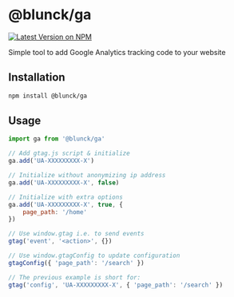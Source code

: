 # @blunck/ga

[![Latest Version on NPM](https://img.shields.io/npm/v/@blunck/ga.svg?style=flat-square)](https://www.npmjs.com/package/@blunck/ga)

Simple tool to add Google Analytics tracking code to your website

## Installation
```bash
npm install @blunck/ga
```

## Usage
```javascript
import ga from '@blunck/ga'

// Add gtag.js script & initialize
ga.add('UA-XXXXXXXXX-X')

// Initialize without anonymizing ip address
ga.add('UA-XXXXXXXXX-X', false)

// Initialize with extra options
ga.add('UA-XXXXXXXXX-X', true, {
    page_path: '/home'
})

// Use window.gtag i.e. to send events
gtag('event', '<action>', {})

// Use window.gtagConfig to update configuration
gtagConfig({ 'page_path': '/search' })

// The previous example is short for:
gtag('config', 'UA-XXXXXXXXX-X', { 'page_path': '/search' })
```
